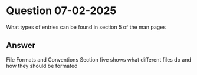 # Question 07-02-2025
What types of entries can be found in section 5 of the man pages

## Answer
File Formats and Conventions
Section five shows what different files do and how they should be formated

